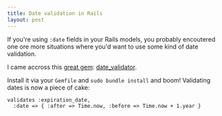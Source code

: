 ```yaml
---
title: Date validation in Rails
layout: post
---
```

If you're using `:date` fields in your Rails models, you probably encoutered one ore more situations where you'd want to use some kind of date validation.

I came accross this [great gem][date_validator]: [date_validator][date_validator].

Install it via your `Gemfile` and `sudo bundle install` and boom! Validating dates is now a piece of cake:

    validates :expiration_date,
      :date => { :after => Time.now, :before => Time.now + 1.year }


[date_validator]: https://github.com/codegram/date_validator